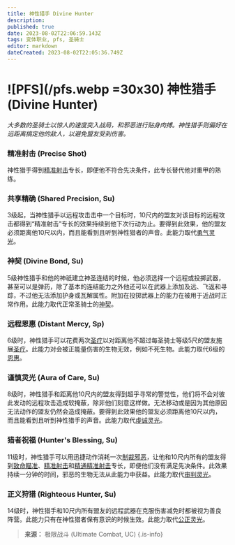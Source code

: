 ```yaml
---
title: 神性猎手 Divine Hunter
description: 
published: true
date: 2023-08-02T22:06:59.143Z
tags: 变体职业, pfs, 圣骑士
editor: markdown
dateCreated: 2023-08-02T22:05:36.749Z
---
```


# ![PFS](/pfs.webp =30x30) 神性猎手 (Divine Hunter)
*大多数的圣骑士以惊人的速度突入战局，和邪恶进行贴身肉搏。神性猎手则偏好在远距离搞定他的敌人，以避免盟友受到伤害。*

### 精准射击 (Precise Shot)
神性猎手得到[精准射击](/专长/精准射击)专长，即便他不符合先决条件，此专长替代他对重甲的熟练。

### 共享精确 (Shared Precision, Su)
3级起，当神性猎手以远程攻击击中一个目标时，10尺内的盟友对该目标的远程攻击都得到“精准射击”专长的效果持续到他下次行动为止。要得到此效果，他的盟友必须距离他10尺以内，而且能看到且听到神性猎者的声音。此能力取代[勇气灵光](/圣骑士#勇气灵光-aura-of-courage-su)。

### 神契 (Divine Bond, Su)
5级神性猎手和他的神祇建立神圣连结的时候，他必须选择一个远程或投掷武器，甚至可以是弹药，除了基本的连结能力之外他还可以在武器上添加及远、飞返和寻踪，不过他无法添加护身或瓦解属性。附加在投掷武器上的能力在被用于近战时正常作用。此能力取代正常圣骑士的[神契](/圣骑士#神契-divine-bond-sp)。

### 远程恩惠 (Distant Mercy, Sp)
6级时，神性猎手可以花费两次[圣疗](/圣骑士#圣疗-lay-on-hands-su)以对距离他不超过每圣骑士等级5尺的盟友施展[圣疗](/圣骑士#圣疗-lay-on-hands-su)。此能力对会被正能量伤害的生物无效，例如不死生物。此能力取代6级的[恩惠](/圣骑士#恩惠-mercy-su)。

### 谨慎灵光 (Aura of Care, Su)
8级时，神性猎手和距离他10尺内的盟友得到超乎寻常的警觉性，他们将不会对彼此发动的远程攻击造成软掩蔽，除非他们刻意这样做。无法移动或是因为其他原因无法动作的盟友仍然会造成掩蔽。要得到此效果他的盟友必须距离他10尺以内，而且能看到且听到神性猎手的声音。此能力取代[虔诚灵光](/圣骑士#虔诚灵光-aura-of-resolve-su)。

### 猎者祝福 (Hunter's Blessing, Su)
11级时，神性猎手可以用迅捷动作消耗一次[制裁邪恶](/圣骑士#制裁邪恶-smite-evil-su)，让他和10尺内所有的盟友得到[致命瞄准](/专长/致命瞄准)、[精准射击](/专长/精准射击)和[精通精准射击](/专长/精通精准射击)专长，即便他们没有满足先决条件。此效果持续一分钟的时间，邪恶的生物无法从此能力中获益。此能力取代[审判灵光](/圣骑士#审判灵光-aura-of-justice-su)。

### 正义狩猎 (Righteous Hunter, Su)
14级时，神性猎手和10尺内所有盟友的远程武器在克服伤害减免时都被视为善良阵营。此能力只有在神性猎者保有意识的时候生效。此能力取代[公正灵光](/圣骑士#公正灵光-aura-of-righteousness-su)。

> **来源：** 极限战斗 (Ultimate Combat, UC)
{.is-info}
